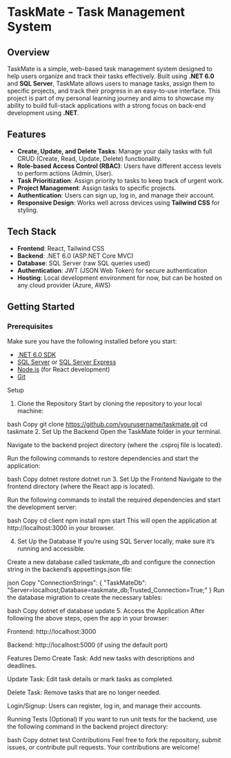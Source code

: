 # TaskMate - Task Management System

## Overview

TaskMate is a simple, web-based task management system designed to help users organize and track their tasks effectively. Built using **.NET 6.0** and **SQL Server**, TaskMate allows users to manage tasks, assign them to specific projects, and track their progress in an easy-to-use interface. This project is part of my personal learning journey and aims to showcase my ability to build full-stack applications with a strong focus on back-end development using **.NET**.

## Features

- **Create, Update, and Delete Tasks**: Manage your daily tasks with full CRUD (Create, Read, Update, Delete) functionality.
- **Role-based Access Control (RBAC)**: Users have different access levels to perform actions (Admin, User).
- **Task Prioritization**: Assign priority to tasks to keep track of urgent work.
- **Project Management**: Assign tasks to specific projects.
- **Authentication**: Users can sign up, log in, and manage their account.
- **Responsive Design**: Works well across devices using **Tailwind CSS** for styling.

## Tech Stack

- **Frontend**: React, Tailwind CSS
- **Backend**: .NET 6.0 (ASP.NET Core MVC)
- **Database**: SQL Server (raw SQL queries used)
- **Authentication**: JWT (JSON Web Token) for secure authentication
- **Hosting**: Local development environment for now, but can be hosted on any cloud provider (Azure, AWS)

## Getting Started

### Prerequisites

Make sure you have the following installed before you start:

- [.NET 6.0 SDK](https://dotnet.microsoft.com/download/dotnet/6.0)
- [SQL Server](https://www.microsoft.com/en-us/sql-server/sql-server-downloads) or [SQL Server Express](https://www.microsoft.com/en-us/sql-server/sql-server-editions)
- [Node.js](https://nodejs.org/en/) (for React development)
- [Git](https://git-scm.com/)

Setup
1. Clone the Repository
Start by cloning the repository to your local machine:

bash
Copy
git clone https://github.com/yourusername/taskmate.git
cd taskmate
2. Set Up the Backend
Open the TaskMate folder in your terminal.

Navigate to the backend project directory (where the .csproj file is located).

Run the following commands to restore dependencies and start the application:

bash
Copy
dotnet restore
dotnet run
3. Set Up the Frontend
Navigate to the frontend directory (where the React app is located).

Run the following commands to install the required dependencies and start the development server:

bash
Copy
cd client
npm install
npm start
This will open the application at http://localhost:3000 in your browser.

4. Set Up the Database
If you’re using SQL Server locally, make sure it’s running and accessible.

Create a new database called taskmate_db and configure the connection string in the backend’s appsettings.json file:

json
Copy
"ConnectionStrings": {
  "TaskMateDb": "Server=localhost;Database=taskmate_db;Trusted_Connection=True;"
}
Run the database migration to create the necessary tables:

bash
Copy
dotnet ef database update
5. Access the Application
After following the above steps, open the app in your browser:

Frontend: http://localhost:3000

Backend: http://localhost:5000 (if using the default port)

Features Demo
Create Task: Add new tasks with descriptions and deadlines.

Update Task: Edit task details or mark tasks as completed.

Delete Task: Remove tasks that are no longer needed.

Login/Signup: Users can register, log in, and manage their accounts.

Running Tests (Optional)
If you want to run unit tests for the backend, use the following command in the backend project directory:

bash
Copy
dotnet test
Contributions
Feel free to fork the repository, submit issues, or contribute pull requests. Your contributions are welcome!
